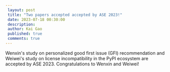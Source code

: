```yaml
---
 layout: post
 title: "Two papers accepted accepted by ASE 2023!"
 date: 2023-07-18 00:30:00
 description:
 author: Kai Gao
 published: true
 comments: true
---
```


Wenxin's study on personalized good first issue (GFI) recommendation and Weiwei's study on license incompatibility in the PyPI ecosystem are accepted by ASE 2023. Congratulations to Wenxin and Weiwei!
